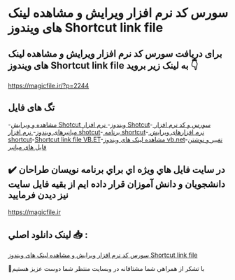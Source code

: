 # سورس کد نرم افزار ویرایش و مشاهده لینک های ویندوز Shortcut link file

## برای دریافت سورس کد نرم افزار ویرایش و مشاهده لینک های ویندوز Shortcut link file به لینک زیر بروید 👇

https://magicfile.ir/?p=2244

## تگ های فایل

-[مشاهده و ویرایش  Shotcut ویندوز](https://magicfile.ir/product/%d8%b3%d9%88%d8%b1%d8%b3-%d9%88-%da%a9%d8%af-%d9%86%d8%b1%d9%85-%d8%a7%d9%81%d8%b2%d8%a7%d8%b1-%d9%88%db%8c%d8%b1%d8%a7%db%8c%d8%b4-%d9%88-%d9%85%d8%b4%d8%a7%d9%87%d8%af%d9%87-%d9%84%db%8c%d9%86%da%a9-%d9%87%d8%a7%db%8c-%d9%88%db%8c%d9%86%d8%af%d9%88%d8%b2/)-[ نرم افزار Shotcut](https://magicfile.ir/product/%d8%b3%d9%88%d8%b1%d8%b3-%d9%88-%da%a9%d8%af-%d9%86%d8%b1%d9%85-%d8%a7%d9%81%d8%b2%d8%a7%d8%b1-%d9%88%db%8c%d8%b1%d8%a7%db%8c%d8%b4-%d9%88-%d9%85%d8%b4%d8%a7%d9%87%d8%af%d9%87-%d9%84%db%8c%d9%86%da%a9-%d9%87%d8%a7%db%8c-%d9%88%db%8c%d9%86%d8%af%d9%88%d8%b2/)-[ سورس و کد نرم افزار میانبرهای ویندوز](https://magicfile.ir/product/%d8%b3%d9%88%d8%b1%d8%b3-%d9%88-%da%a9%d8%af-%d9%86%d8%b1%d9%85-%d8%a7%d9%81%d8%b2%d8%a7%d8%b1-%d9%88%db%8c%d8%b1%d8%a7%db%8c%d8%b4-%d9%88-%d9%85%d8%b4%d8%a7%d9%87%d8%af%d9%87-%d9%84%db%8c%d9%86%da%a9-%d9%87%d8%a7%db%8c-%d9%88%db%8c%d9%86%d8%af%d9%88%d8%b2/)-[ نرم افزار shotcut](https://magicfile.ir/product/%d8%b3%d9%88%d8%b1%d8%b3-%d9%88-%da%a9%d8%af-%d9%86%d8%b1%d9%85-%d8%a7%d9%81%d8%b2%d8%a7%d8%b1-%d9%88%db%8c%d8%b1%d8%a7%db%8c%d8%b4-%d9%88-%d9%85%d8%b4%d8%a7%d9%87%d8%af%d9%87-%d9%84%db%8c%d9%86%da%a9-%d9%87%d8%a7%db%8c-%d9%88%db%8c%d9%86%d8%af%d9%88%d8%b2/)-[ برنامه shortcut](https://magicfile.ir/product/%d8%b3%d9%88%d8%b1%d8%b3-%d9%88-%da%a9%d8%af-%d9%86%d8%b1%d9%85-%d8%a7%d9%81%d8%b2%d8%a7%d8%b1-%d9%88%db%8c%d8%b1%d8%a7%db%8c%d8%b4-%d9%88-%d9%85%d8%b4%d8%a7%d9%87%d8%af%d9%87-%d9%84%db%8c%d9%86%da%a9-%d9%87%d8%a7%db%8c-%d9%88%db%8c%d9%86%d8%af%d9%88%d8%b2/)-[ نرم افزارهای ویرایش shortcut](https://magicfile.ir/product/%d8%b3%d9%88%d8%b1%d8%b3-%d9%88-%da%a9%d8%af-%d9%86%d8%b1%d9%85-%d8%a7%d9%81%d8%b2%d8%a7%d8%b1-%d9%88%db%8c%d8%b1%d8%a7%db%8c%d8%b4-%d9%88-%d9%85%d8%b4%d8%a7%d9%87%d8%af%d9%87-%d9%84%db%8c%d9%86%da%a9-%d9%87%d8%a7%db%8c-%d9%88%db%8c%d9%86%d8%af%d9%88%d8%b2/)-[Shortcut link file VB.ET](https://magicfile.ir/product/%d8%b3%d9%88%d8%b1%d8%b3-%d9%88-%da%a9%d8%af-%d9%86%d8%b1%d9%85-%d8%a7%d9%81%d8%b2%d8%a7%d8%b1-%d9%88%db%8c%d8%b1%d8%a7%db%8c%d8%b4-%d9%88-%d9%85%d8%b4%d8%a7%d9%87%d8%af%d9%87-%d9%84%db%8c%d9%86%da%a9-%d9%87%d8%a7%db%8c-%d9%88%db%8c%d9%86%d8%af%d9%88%d8%b2/)-[مشاهده لینک های ویندوز vb.net](https://magicfile.ir/product/%d8%b3%d9%88%d8%b1%d8%b3-%d9%88-%da%a9%d8%af-%d9%86%d8%b1%d9%85-%d8%a7%d9%81%d8%b2%d8%a7%d8%b1-%d9%88%db%8c%d8%b1%d8%a7%db%8c%d8%b4-%d9%88-%d9%85%d8%b4%d8%a7%d9%87%d8%af%d9%87-%d9%84%db%8c%d9%86%da%a9-%d9%87%d8%a7%db%8c-%d9%88%db%8c%d9%86%d8%af%d9%88%d8%b2/)-[تغییر و نوشتن فایل های میانبر](https://magicfile.ir/product/%d8%b3%d9%88%d8%b1%d8%b3-%d9%88-%da%a9%d8%af-%d9%86%d8%b1%d9%85-%d8%a7%d9%81%d8%b2%d8%a7%d8%b1-%d9%88%db%8c%d8%b1%d8%a7%db%8c%d8%b4-%d9%88-%d9%85%d8%b4%d8%a7%d9%87%d8%af%d9%87-%d9%84%db%8c%d9%86%da%a9-%d9%87%d8%a7%db%8c-%d9%88%db%8c%d9%86%d8%af%d9%88%d8%b2/)

## ✔️ در سايت فايل هاي ويژه اي براي برنامه نويسان طراحان دانشجويان و دانش آموزان قرار داده ايم از بقيه فايل سايت نيز ديدن فرماييد

https://magicfile.ir


## لينک دانلود اصلي 📥 :

[سورس کد نرم افزار ویرایش و مشاهده لینک های ویندوز Shortcut link file](https://magicfile.ir/product/%d8%b3%d9%88%d8%b1%d8%b3-%d9%88-%da%a9%d8%af-%d9%86%d8%b1%d9%85-%d8%a7%d9%81%d8%b2%d8%a7%d8%b1-%d9%88%db%8c%d8%b1%d8%a7%db%8c%d8%b4-%d9%88-%d9%85%d8%b4%d8%a7%d9%87%d8%af%d9%87-%d9%84%db%8c%d9%86%da%a9-%d9%87%d8%a7%db%8c-%d9%88%db%8c%d9%86%d8%af%d9%88%d8%b2/) 


🙏با تشکر از همراهي شما مشتاقانه در وبسایت منتظر شما دوست عزیز هستیم

